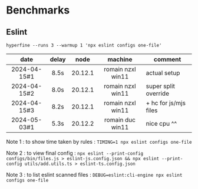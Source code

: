# Benchmarks

## Eslint

`hyperfine --runs 3 --warmup 1 'npx eslint configs one-file'`

|     date     | delay |  node   |      machine      | comment               |
| :----------: | :---: | :-----: | :---------------: | --------------------- |
| 2024-04-15#1 | 8.5s  | 20.12.1 | romain nzxl win11 | actual setup          |
| 2024-04-15#2 | 8.0s  | 20.12.1 | romain nzxl win11 | super split override  |
| 2024-04-15#3 | 8.2s  | 20.12.1 | romain nzxl win11 | + hc for js/mjs files |
| 2024-05-03#1 | 5.3s  | 20.12.2 | romain duc win11  | nice cpu ^^           |

Note 1 : to show time taken by rules : `TIMING=1 npx eslint configs one-file`

Note 2 : to view final config : `npx eslint --print-config configs/bin/files.js > eslint-js.config.json && npx eslint --print-config utils/add.utils.ts > eslint-ts.config.json`

Note 3 : to list eslint scanned files : `DEBUG=eslint:cli-engine npx eslint configs one-file`
